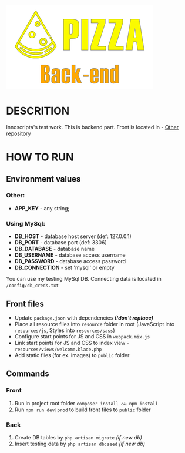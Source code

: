 ![screenshot](screenshots/backt-header.png)

# DESCRITION
Innoscripta's test work. This is backend part. 
Front is located in - [Other repository](https://github.com/tupseny/innoscripta-pizza-frontend)

# HOW TO RUN
## Environment values
### Other:
- **APP_KEY** - any string;
### Using MySql:
- **DB_HOST** - database host server (def: 127.0.0.1)
- **DB_PORT** - database port (def: 3306)
- **DB_DATABASE** - database name
- **DB_USERNAME** - database access username
- **DB_PASSWORD** - database access password
- **DB_CONNECTION** - set 'mysql' or empty

You can use my testing MySql DB. Connecting data is located in `/config/db_creds.txt`

## Front files
- Update `package.json` with dependencies ***(!don't replace)***
- Place all resource files into `resource` folder in root (JavaScript into `resources/js`, Styles into `resources/sass`)
- Configure start points for JS and CSS in `webpack.mix.js`
- Link start points for JS and CSS to index view - `resources/views/welcome.blade.php`
- Add static files (for ex. images) to `public` folder

## Commands
### Front
1. Run in project root folder `composer install && npm install`
2. Run `npm run dev|prod` to build front files to `public` folder

### Back
1. Create DB tables by `php artisan migrate` _(if new db)_
2. Insert testing data by `php artisan db:seed` _(if new db)_
